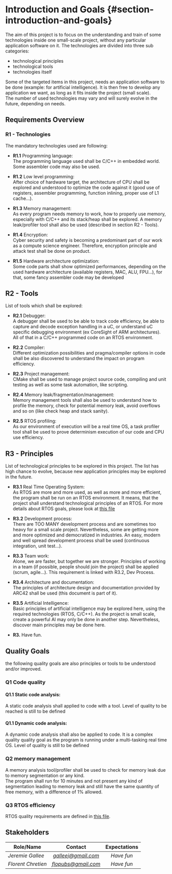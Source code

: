 # Introduction and Goals {#section-introduction-and-goals}

The aim of this project is to focus on the understanding and train of some technologies inside one small-scale project, without any particular application software on it.
The technologies are divided into three sub categories:
 - technological principles
 - technological tools
 - technologies itself

Some of the targeted items in this project, needs an application software to be done (example: for artificial intelligence). It is then free to develop any application we want, as long as it fits inside the project (small scale).  
The number of used technologies may vary and will surely evolve in the future, depending on needs.

## Requirements Overview

### R1 - Technologies
The mandatory technologies used are following:
 - **R1.1** Programming language:  
The programming language used shall be C/C++ in embedded world. Some assembler code may also be used.

 - **R1.2** Low level programming:  
After choice of hardware target, the architecture of CPU shall be explored and understood to optimize the code against it (good use of registers, assembler programming, function inlining, proper use of L1 cache...).

 - **R1.3** Memory management:  
As every program needs memory to work, how to properly use memory, especially with C/C++ and its stack/heap shall be explored. A memory leak/profiler tool shall also be used (described in section R2 - Tools).

 - **R1.4** Encryption:  
Cyber security and safety is becoming a predominant part of our work as a compute science engineer. Therefore, encryption principle and attack test shall be done on product.

 - **R1.5** Hardware architecture optimization:  
Some code parts shall show optimized performances, depending on the used hardware architecture (available registers, MAC, ALU, FPU...), for that, some fancy assembler code may be developed



## R2 - Tools  
List of tools which shall be explored:

 - **R2.1** Debugger:  
A debugger shall be used to be able to track code efficiency, be able to capture and decode exception handling in a uC, or understand uC specific debugging environment (ex CoreSight of ARM architectures). All of that in a C/C++ programmed code on an RTOS environment.  

 - **R2.2** Compiler:  
Different optimization possibilities and pragma/compiler options in code shall be also discovered to understand the impact on program efficiency.

 - **R2.3** Project management:  
CMake shall be used to manage project source code, compiling and unit testing as well as some task automation, like scripting.

 - **R2.4** Memory leak/fragmentation/management:  
Memory management tools shall also be used to understand how to profile the memory, check for potential memory leak, avoid overflows and so on (like check heap and stack sanity).

 - **R2.5** RTOS profiling:  
As our environment of execution will be a real time OS, a task profiler tool shall be used to prove determinism execution of our code and CPU use efficiency.

## R3 - Principles
List of technological principles to be explored in this project. The list has high chance to evolve, because new application principles may be explored in the future.

 - **R3.1** Real Time Operating System:  
As RTOS are more and more used, as well as more and more efficient, the program shall be run on an RTOS environment. It means, that the project shall understand technological principles of an RTOS. For more details about RTOS goals, please look at [this file](01_introduction_and_goals_RTOS.md)  

 - **R3.2** Development process:  
There are TOO MANY development process and are sometimes too heavy for a small scale project. Nevertheless, some are getting more and more optimized and democratized in industries. An easy, modern and well spread development process shall be used (continuous integration, unit test...).  

 - **R3.3** Team work:  
Alone, we are faster, but together we are stronger. Principles of working in a team (if possible, people should join the project) shall be applied (scrum, agile...). This requirement is linked with R3.2, Dev Process.  

 - **R3.4** Architecture and documentation:  
The principles of architecture design and documentation provided by ARC42 shall be used (this document is part of it).  

 - **R3.5** Artificial Intelligence:  
Basic principles of artificial intelligence may be explored here, using the required technologies (RTOS, C/C++). As the project is small scale, create a powerful AI may only be done in another step. Nevertheless, discover main principles may be done here.

 - **R3.** Have fun.

## Quality Goals
the following quality goals are also principles or tools to be understood and/or improved.

### Q1 Code quality
#### Q1.1 Static code analysis:  
A static code analysis shall applied to code with a tool. Level of quality to be reached is still to be defined

#### Q1.1 Dynamic code analysis:  
A dynamic code analysis shall also be applied to code. It is a complex quality quality goal as the program is running under a multi-tasking real time OS. Level of quality is still to be defined

### Q2 memory management
A memory analysis tool/profiler shall be used to check for memory leak due to memory segmentation or any kind.  
The program shall run for 10 minutes and not present any kind of segmentation leading to memory leak and still have the same quantity of free memory, with a difference of 1% allowed.

### Q3 RTOS efficiency

RTOS quality requirements are defined in [this file](01_introduction_and_goals_RTOS.md).  

## Stakeholders


| Role/Name   | Contact                   | Expectations              |
|-------------|:-------------------------:|:-------------------------:|
| *Jeremie Gallee* | *galleej@gmail.com*  | *Have fun*        |
| *Florent Chretien* | *flopubs@gmail.com* | *Have fun*        |

